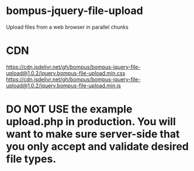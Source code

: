 # bompus-jquery-file-upload

Upload files from a web browser in parallel chunks

# CDN

https://cdn.jsdelivr.net/gh/bompus/bompus-jquery-file-upload@1.0.2/jquery.bompus-file-upload.min.css
https://cdn.jsdelivr.net/gh/bompus/bompus-jquery-file-upload@1.0.2/jquery.bompus-file-upload.min.js

# DO NOT USE the example upload.php in production. You will want to make sure server-side that you only accept and validate desired file types.
